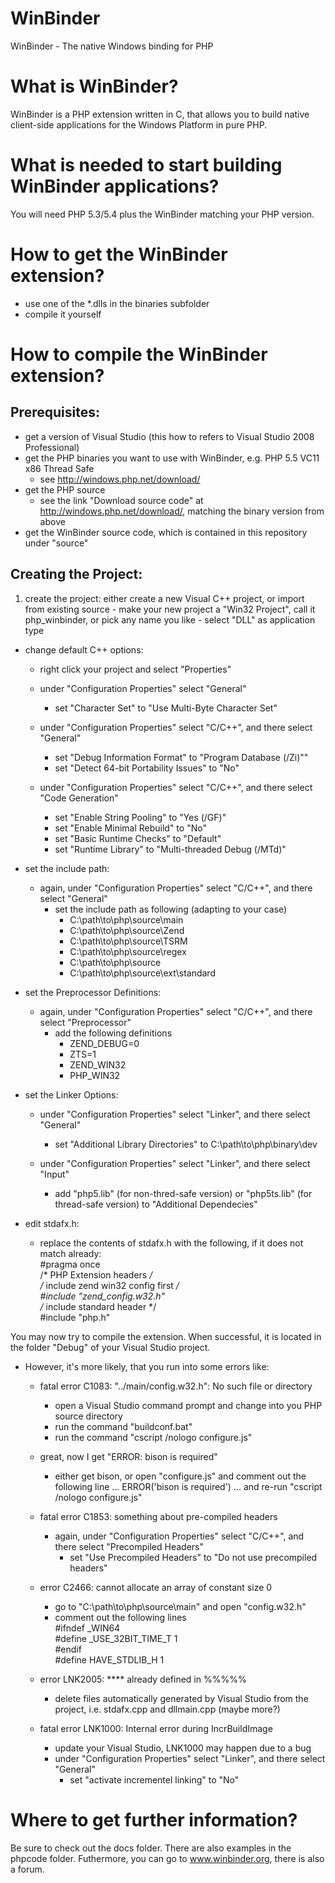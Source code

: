 WinBinder
=========

WinBinder - The native Windows binding for PHP

What is WinBinder?
==================

WinBinder is a PHP extension written in C, that allows you to build native 
client-side applications for the Windows Platform in pure PHP.

What is needed to start building WinBinder applications?
========================================================

You will need PHP 5.3/5.4 plus the WinBinder matching your PHP version.

How to get the WinBinder extension?
===================================

- use one of the *.dlls in the binaries subfolder
- compile it yourself

How to compile the WinBinder extension?
=======================================

Prerequisites:
--------------
  - get a version of Visual Studio (this how to refers to Visual Studio 2008 Professional)
  - get the PHP binaries you want to use with WinBinder, e.g. PHP 5.5 VC11 x86 Thread Safe
    - see http://windows.php.net/download/
  - get the PHP source
    -  see the link "Download source code" at http://windows.php.net/download/, matching the binary version from above
  - get the WinBinder source code, which is contained in this repository under "source"

Creating the Project:
---------------------

  1. create the project:
     either create a new Visual C++ project, or import from existing source
    - make your new project a "Win32 Project", call it php_winbinder, or pick any name you like
    - select "DLL" as application type

  - change default C++ options:
    - right click your project and select "Properties"
    - under "Configuration Properties" select "General"
        - set "Character Set" to "Use Multi-Byte Character Set"
    
    - under "Configuration Properties" select "C/C++", and there select "General"
        - set "Debug Information Format" to "Program Database (/Zi)""
        - set "Detect 64-bit Portability Issues" to "No"

    - under "Configuration Properties" select "C/C++", and there select "Code Generation"
        - set "Enable String Pooling" to "Yes (/GF)"
        - set "Enable Minimal Rebuild" to "No"
        - set "Basic Runtime Checks" to "Default"
        - set "Runtime Library" to "Multi-threaded Debug (/MTd)"

  - set the include path:
    - again, under "Configuration Properties" select "C/C++", and there select "General"
        - set the include path as following (adapting to your case)
            - C:\path\to\php\source\main
            - C:\path\to\php\source\Zend
            - C:\path\to\php\source\TSRM
            - C:\path\to\php\source\regex
            - C:\path\to\php\source
            - C:\path\to\php\source\ext\standard

  - set the Preprocessor Definitions:
    - again, under "Configuration Properties" select "C/C++", and there select "Preprocessor"
        - add the following definitions
            - ZEND_DEBUG=0
            - ZTS=1
            - ZEND_WIN32
            - PHP_WIN32

  - set the Linker Options:
    - under "Configuration Properties" select "Linker", and there select "General"
        - set "Additional Library Directories" to C:\path\to\php\binary\dev

    - under "Configuration Properties" select "Linker", and there select "Input"
        - add "php5.lib" (for non-thred-safe version) or "php5ts.lib" (for thread-safe version) to "Additional Dependecies"

  - edit stdafx.h:
    - replace the contents of stdafx.h with the following, if it does not match already:  
    \#pragma once  
    /* PHP Extension headers */  
    /* include zend win32 config first */  
    \#include "zend_config.w32.h"  
    /* include standard header */  
    \#include "php.h"

  You may now try to compile the extension. When successful, it is located in the folder "Debug" of your Visual Studio project.

  - However, it's more likely, that you run into some errors like:

      - fatal error C1083: "../main/config.w32.h": No such file or directory
          - open a Visual Studio command prompt and change into you PHP source directory
          - run the command "buildconf.bat"
          - run the command "cscript /nologo configure.js"

      - great, now I get "ERROR: bison is required"
          - either get bison, or open "configure.js" and comment out the following line ...
              ERROR('bison is required')
            ... and re-run "cscript /nologo configure.js"
              
      - fatal error C1853: something about pre-compiled headers
          - again, under "Configuration Properties" select "C/C++", and there select "Precompiled Headers"
              - set "Use Precompiled Headers" to "Do not use precompiled headers"

      - error C2466: cannot allocate an array of constant size 0
          - go to "C:\path\to\php\source\main" and open "config.w32.h"
          - comment out the following lines  
            \#ifndef \_WIN64  
            \#define _USE\_32BIT\_TIME\_T 1  
            \#endif  
            \#define HAVE\_STDLIB\_H 1  

      - error LNK2005: **** already defined in %%%%%
          - delete files automatically generated by Visual Studio from the project, i.e. stdafx.cpp and dllmain.cpp (maybe more?)

      - fatal error LNK1000: Internal error during IncrBuildImage
          - update your Visual Studio, LNK1000 may happen due to a bug
          - under "Configuration Properties" select "Linker", and there select "General"
              - set "activate incrementel linking" to "No"

Where to get further information?
=================================

Be sure to check out the docs folder. There are also examples in the phpcode
folder. Futhermore, you can go to www.winbinder.org, there is also a forum.
